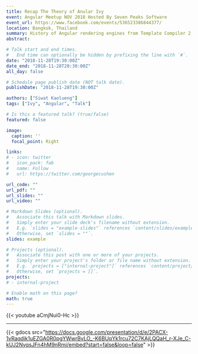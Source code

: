 ```yaml
---
title: Recap The Theory of Anular Ivy
event: Angular Meetup NOV 2018 Hosted By Seven Peaks Software
event_url: https://www.facebook.com/events/536523386844377/
location: Bangkok, Thailand
summary: History of Angular rendering engines from Template Compiler 2.0, View Engine 4.0+ to Ivy.
abstract:

# Talk start and end times.
#   End time can optionally be hidden by prefixing the line with `#`.
date: "2018-11-28T19:30:00Z"
date_end: "2018-11-28T20:30:00Z"
all_day: false

# Schedule page publish date (NOT talk date).
publishDate: "2018-11-28T19:30:00Z"

authors: ["Siwat Kaolueng"]
tags: ["Ivy", "Angular", "Talk"]

# Is this a featured talk? (true/false)
featured: false

image:
  caption: ''
  focal_point: Right

links:
# - icon: twitter
#   icon_pack: fab
#   name: Follow
#   url: https://twitter.com/georgecushen

url_code: ""
url_pdf: ""
url_slides: ""
url_video: ""

# Markdown Slides (optional).
#   Associate this talk with Markdown slides.
#   Simply enter your slide deck's filename without extension.
#   E.g. `slides = "example-slides"` references `content/slides/example-slides.md`.
#   Otherwise, set `slides = ""`.
slides: example

# Projects (optional).
#   Associate this post with one or more of your projects.
#   Simply enter your project's folder or file name without extension.
#   E.g. `projects = ["internal-project"]` references `content/project/deep-learning/index.md`.
#   Otherwise, set `projects = []`.
projects:
# - internal-project

# Enable math on this page?
math: true
---
```


{{< youtube aCmjNui0-Hc >}}

---

{{< gdocs src="https://docs.google.com/presentation/d/e/2PACX-1vRaqdik1uEZGA0R0pgYWwrBvLO_-K6BUqYk1rcu72C7KAjLQQaH_r-XJe_C-kUJ2NyqsJFn4hM9nRmj/embed?start=false&loop=false" >}}
